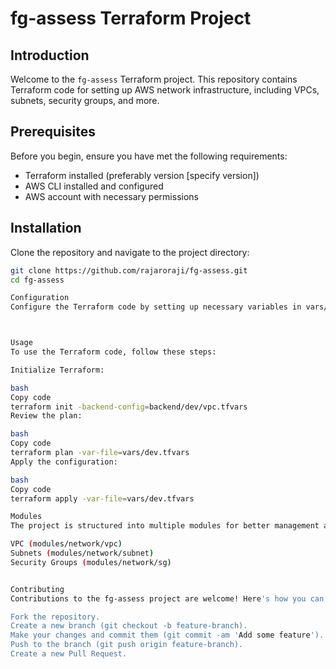 # fg-assess Terraform Project

## Introduction
Welcome to the `fg-assess` Terraform project. This repository contains Terraform code for setting up AWS network infrastructure, including VPCs, subnets, security groups, and more.

## Prerequisites
Before you begin, ensure you have met the following requirements:
- Terraform installed (preferably version [specify version])
- AWS CLI installed and configured
- AWS account with necessary permissions

## Installation
Clone the repository and navigate to the project directory:
```bash
git clone https://github.com/rajaroraji/fg-assess.git
cd fg-assess

Configuration
Configure the Terraform code by setting up necessary variables in vars/dev.tfvars and backend configuration in backend/dev/vpc.tfvars.



Usage
To use the Terraform code, follow these steps:

Initialize Terraform:

bash
Copy code
terraform init -backend-config=backend/dev/vpc.tfvars
Review the plan:

bash
Copy code
terraform plan -var-file=vars/dev.tfvars
Apply the configuration:

bash
Copy code
terraform apply -var-file=vars/dev.tfvars

Modules
The project is structured into multiple modules for better management and reusability. These modules include:

VPC (modules/network/vpc)
Subnets (modules/network/subnet)
Security Groups (modules/network/sg)


Contributing
Contributions to the fg-assess project are welcome! Here's how you can contribute:

Fork the repository.
Create a new branch (git checkout -b feature-branch).
Make your changes and commit them (git commit -am 'Add some feature').
Push to the branch (git push origin feature-branch).
Create a new Pull Request.
